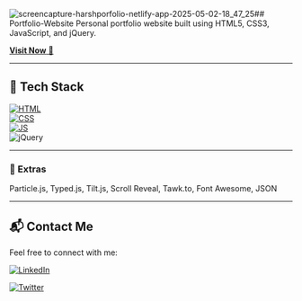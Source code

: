 ![screencapture-harshporfolio-netlify-app-2025-05-02-18_47_25](https://github.com/user-attachments/assets/0bdabd8c-e973-4761-836a-2a83d3074692)## Portfolio-Website
Personal portfolio website built using HTML5, CSS3, JavaScript, and jQuery.

<a href="https://portfolioharshpandey.vercel.app/" target="_blank">**Visit Now** 🚀</a>

---

## 📌 Tech Stack
[![HTML](https://img.shields.io/badge/html5%20-%23E34F26.svg?&style=for-the-badge&logo=html5&logoColor=white)](https://github.com/yourusername/Portfolio-Website/search?l=html)&nbsp;  
[![CSS](https://img.shields.io/badge/css3%20-%231572B6.svg?&style=for-the-badge&logo=css3&logoColor=white)](https://github.com/yourusername/Portfolio-Website/search?l=css)&nbsp;  
[![JS](https://img.shields.io/badge/javascript%20-%23323330.svg?&style=for-the-badge&logo=javascript&logoColor=%23F7DF1E)](https://github.com/yourusername/Portfolio-Website/search?l=javascript)&nbsp;  
<img alt="jQuery" src="https://img.shields.io/badge/jquery-%230769AD.svg?style=for-the-badge&logo=jquery&logoColor=white"/>

---

### 🎨 Extras
Particle.js, Typed.js, Tilt.js, Scroll Reveal, Tawk.to, Font Awesome, JSON

---

## 📬 Contact Me

Feel free to connect with me:

[![LinkedIn](https://img.shields.io/badge/LinkedIn-0077B5?style=for-the-badge&logo=linkedin&logoColor=white)](https://www.linkedin.com/in/harshpandeyz)  

[![Twitter](https://img.shields.io/badge/Twitter-1DA1F2?style=for-the-badge&logo=twitter&logoColor=white)](https://x.com/Harshpandeyz)

